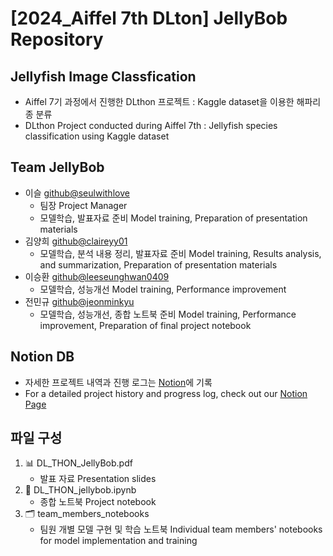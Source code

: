 # [2024_Aiffel 7th DLton] JellyBob Repository

## Jellyfish Image Classfication
- Aiffel 7기 과정에서 진행한 DLthon 프로젝트 : Kaggle dataset을 이용한 해파리 종 분류
- DLthon Project conducted during Aiffel 7th : Jellyfish species classification using Kaggle dataset


## Team JellyBob
- 이슬 [github@seulwithlove](https://github.com/seulwithlove)
  - 팀장 Project Manager
  - 모델학습, 발표자료 준비 Model training, Preparation of presentation materials
- 김양희 [github@claireyy01](https://github.com/claireyy01)
  - 모델학습, 분석 내용 정리, 발표자료 준비 Model training, Results analysis, and summarization, Preparation of presentation materials
- 이승환 [github@leeseunghwan0409](https://github.com/leeseunghwan0409)
  - 모델학습, 성능개선 Model training, Performance improvement
- 전민규 [github@jeonminkyu](https://github.com/jeonminkyu)
  - 모델학습, 성능개선, 종합 노트북 준비 Model training, Performance improvement, Preparation of final project notebook


## Notion DB 
- 자세한 프로젝트 내역과 진행 로그는 [Notion](https://www.notion.so/seeul/Aiffel-7th-DLthon-JellyBob-2ff737a60ed2430083c828ad48f2a5b5?pvs=4)에 기록
- For a detailed project history and progress log, check out our [Notion Page](https://www.notion.so/seeul/Aiffel-7th-DLthon-JellyBob-2ff737a60ed2430083c828ad48f2a5b5?pvs=4)


## 파일 구성
1. 📊 DL_THON_JellyBob.pdf
   - 발표 자료 Presentation slides
2. 📘 DL_THON_jellybob.ipynb
   - 종합 노트북 Project notebook
3. 🗂 team_members_notebooks
   - 팀원 개별 모델 구현 및 학습 노트북 Individual team members' notebooks for model implementation and training

